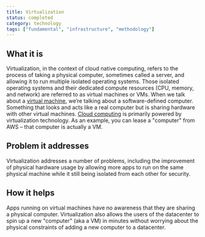 ```yaml
---
title: Virtualization
status: completed
category: technology
tags: ["fundamental", "infrastructure", "methodology"]
---
```


## What it is

Virtualization, in the context of cloud native computing, 
refers to the process of taking a physical computer, sometimes called a server, 
and allowing it to run multiple isolated operating systems. 
Those isolated operating systems and their dedicated compute resources (CPU, memory, and network) are 
referred to as virtual machines or VMs. 
When we talk about a [virtual machine](/virtual-machine/), we’re talking about a software-defined computer. 
Something that looks and acts like a real computer but is sharing hardware with other virtual machines.
[Cloud computing](/cloud-computing/) is primarily powered by virtualization technology.
As an example, you can lease a "computer" from AWS – that computer is actually a VM.

## Problem it addresses

Virtualization addresses a number of problems, including the improvement of physical hardware usage 
by allowing more apps to run on the same physical machine 
while it still being isolated from each other for security.

## How it helps

Apps running on virtual machines have no awareness that they are sharing a physical computer. 
Virtualization also allows the users of the datacenter to spin up a new "computer" (aka a VM) in minutes 
without worrying about the physical constraints of adding a new computer to a datacenter. 
